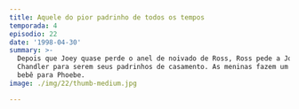 ```yaml
---
title: Aquele do pior padrinho de todos os tempos
temporada: 4
episodio: 22
date: '1998-04-30'
summary: >-
  Depois que Joey quase perde o anel de noivado de Ross, Ross pede a Joey e
  Chandler para serem seus padrinhos de casamento. As meninas fazem um chá de
  bebê para Phoebe.
image: ./img/22/thumb-medium.jpg

---
```


